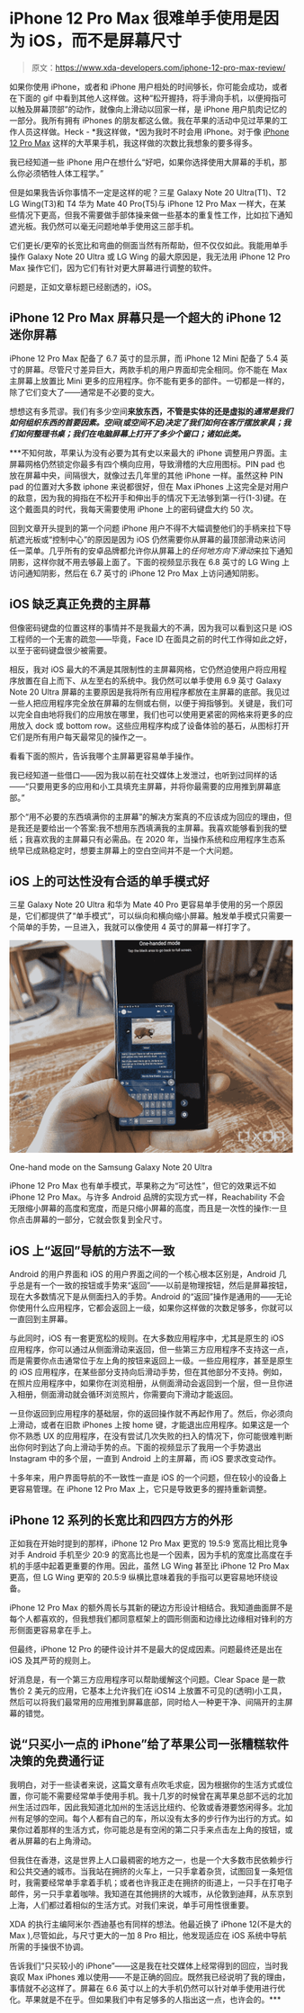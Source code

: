 # iPhone 12 Pro Max 很难单手使用是因为 iOS，而不是屏幕尺寸

> 原文：<https://www.xda-developers.com/iphone-12-pro-max-review/>

如果你使用 iPhone，或者和 iPhone 用户相处的时间够长，你可能会成功，或者在下面的 gif 中看到其他人这样做。这种“松开握持，将手滑向手机，以便拇指可以触及屏幕顶部”的动作，就像向上滑动以回家一样，是 iPhone 用户肌肉记忆的一部分。我所有拥有 iPhones 的朋友都这么做。我在苹果的活动中见过苹果的工作人员这样做。Heck - *我这样做，*因为我时不时会用 iPhone。对于像 [iPhone 12 Pro Max](https://www.xda-developers.com/apple-iphone-12-pro-max-hands-on-preview/) 这样的大苹果手机，我这样做的次数比我想象的要多得多。

我已经知道一些 iPhone 用户在想什么“好吧，如果你选择使用大屏幕的手机，那么你必须牺牲人体工程学。”

但是如果我告诉你事情不一定是这样的呢？三星 Galaxy Note 20 Ultra(T1)、T2 LG Wing(T3)和 T4 华为 Mate 40 Pro(T5)与 iPhone 12 Pro Max 一样大，在某些情况下更高，但我不需要做手部体操来做一些基本的重复性工作，比如拉下通知遮光板。我仍然可以毫无问题地单手使用这三部手机。

它们更长/更窄的长宽比和弯曲的侧面当然有所帮助，但不仅仅如此。我能用单手操作 Galaxy Note 20 Ultra 或 LG Wing 的最大原因是，我无法用 iPhone 12 Pro Max 操作它们，因为它们有针对更大屏幕进行调整的软件。

问题是，正如文章标题已经剧透的，iOS。

## iPhone 12 Pro Max 屏幕只是一个超大的 iPhone 12 迷你屏幕

iPhone 12 Pro Max 配备了 6.7 英寸的显示屏，而 iPhone 12 Mini 配备了 5.4 英寸的屏幕。尽管尺寸差异巨大，两款手机的用户界面却完全相同。你不能在 Max 主屏幕上放置比 Mini 更多的应用程序。你不能有更多的部件。一切都是一样的，除了它们变大了——通常是不必要的变大。

想想这有多荒谬。我们有多少空间**来放东西，不管是实体的还是虚拟的*通常是我们如何组织东西的首要因素。空间(或空间不足)决定了我们如何在客厅摆放家具；我们如何整理书桌；我们在电脑屏幕上打开了多少个窗口；诸如此类。***

 ***不知何故，苹果认为没有必要为其有史以来最大的 iPhone 调整用户界面。主屏幕网格仍然锁定你最多有四个横向应用，导致滑稽的大应用图标。PIN pad 也放在屏幕中央，间隔很大，就像过去几年里的其他 iPhone 一样。虽然这种 PIN pad 的位置对大多数 iphone 来说都很好，但在 Max iPhones 上这完全是对用户的敌意，因为我的拇指在不松开手和伸出手的情况下无法够到第一行(1-3)键。在这个戴面具的时代，我每天需要使用 iPhone 上的密码键盘大约 50 次。

回到文章开头提到的第一个问题 iPhone 用户不得不大幅调整他们的手柄来拉下导航遮光板或“控制中心”的原因是因为 iOS 仍然需要你从屏幕的最顶部滑动来访问任一菜单。几乎所有的安卓品牌都允许你从屏幕上的*任何地方向下滑动*来拉下通知阴影，这样你就不用去够最上面了。下面的视频显示我在 6.8 英寸的 LG Wing 上访问通知阴影，然后在 6.7 英寸的 iPhone 12 Pro Max 上访问通知阴影。

## iOS 缺乏真正免费的主屏幕

但像密码键盘的位置这样的事情并不是我最大的不满，因为我可以看到这只是 iOS 工程师的一个无害的疏忽——毕竟，Face ID 在面具之前的时代工作得如此之好，以至于密码键盘很少被需要。

相反，我对 iOS 最大的不满是其限制性的主屏幕网格，它仍然迫使用户将应用程序放置在自上而下、从左至右的系统中。我仍然可以单手使用 6.9 英寸 Galaxy Note 20 Ultra 屏幕的主要原因是我将所有应用程序都放在主屏幕的底部。我见过一些人把应用程序完全放在屏幕的左侧或右侧，以便于拇指够到。关键是，我们可以完全自由地将我们的应用放在哪里，我们也可以使用更紧密的网格来将更多的应用放入 dock 或 bottom row。这些应用程序构成了设备体验的基石，从图标打开它们是所有用户每天最常见的操作之一。

看看下面的照片，告诉我哪个主屏幕更容易单手操作。

我已经知道一些借口——因为我以前在社交媒体上发泄过，也听到过同样的话——“只要用更多的应用和小工具填充主屏幕，并将你最需要的应用推到屏幕底部。”

那个“用不必要的东西填满你的主屏幕”的解决方案真的不应该成为回应的理由，但是我还是要给出一个答案:我不想用东西填满我的主屏幕。我喜欢能够看到我的壁纸；我喜欢我的主屏幕只有必需品。在 2020 年，当操作系统和应用程序生态系统早已成熟稳定时，想要主屏幕上的空白空间并不是一个大问题。

## iOS 上的可达性没有合适的单手模式好

三星 Galaxy Note 20 Ultra 和华为 Mate 40 Pro 更容易单手使用的另一个原因是，它们都提供了“单手模式”，可以纵向和横向缩小屏幕。触发单手模式只需要一个简单的手势，一旦进入，我就可以像使用 4 英寸的屏幕一样打字了。

 <picture>![One-hand mode on the Samsung Galaxy Note 20 Ultra](img/1561ae00c4d79f537f8cc86e91779526.png)</picture> 

One-hand mode on the Samsung Galaxy Note 20 Ultra

iPhone 12 Pro Max 也有单手模式，苹果称之为“可达性”，但它的效果远不如 iPhone 12 Pro Max。与许多 Android 品牌的实现方式一样，Reachability 不会无限缩小屏幕的高度和宽度，而是只缩小屏幕的高度，而且是一次性的操作:一旦你点击屏幕的一部分，它就会恢复到全尺寸。

## iOS 上“返回”导航的方法不一致

Android 的用户界面和 iOS 的用户界面之间的一个核心根本区别是，Android 几乎总是有一个一致的按钮或手势来“返回”——以前是物理按钮，然后是屏幕按钮，现在大多数情况下是从侧面扫入的手势。Android 的“返回”操作是通用的——无论你使用什么应用程序，它都会返回上一级，如果你这样做的次数足够多，你就可以一直回到主屏幕。

与此同时，iOS 有一套更宽松的规则。在大多数应用程序中，尤其是原生的 iOS 应用程序，你可以通过从侧面滑动来返回，但一些第三方应用程序不支持这一点，而是需要你点击通常位于左上角的按钮来返回上一级。一些应用程序，甚至是原生的 iOS 应用程序，在某些部分支持向后滑动手势，但在其他部分不支持。例如，在照片应用程序中，如果你在浏览相册，从侧面滑动会返回到一个层，但一旦你进入相册，侧面滑动就会循环浏览照片，你需要向下滑动才能返回。

一旦你返回到应用程序的基础层，你的返回操作就不再起作用了。然后，你必须向上滑动，或者在旧款 iPhones 上按 home 键，才能退出应用程序。如果这是一个你不熟悉 UX 的应用程序，在没有尝试几次失败的扫入的情况下，你可能很难判断出你何时到达了向上滑动手势的点。下面的视频显示了我用一个手势退出 Instagram 中的多个层，一直到 Android 上的主屏幕，而 iOS 要求改变动作。

十多年来，用户界面导航的不一致性一直是 iOS 的一个问题，但在较小的设备上更容易管理。在 iPhone 12 Pro Max 上，它只是导致更多的握持重新调整。

## iPhone 12 系列的长宽比和四四方方的外形

正如我在开始时提到的那样，iPhone 12 Pro Max 更宽的 19.5:9 宽高比相比竞争对手 Android 手机至少 20:9 的宽高比也是一个因素，因为手机的宽度比高度在手机的手感中起着更重要的作用。因此，虽然 LG Wing 甚至比 iPhone 12 Pro Max 更高，但 LG Wing 更窄的 20.5:9 纵横比意味着我的手指可以更容易地环绕设备。

iPhone 12 Pro Max 的额外周长与其新的硬边方形设计相结合。我知道曲面屏不是每个人都喜欢的，但我想我们都同意框架上的圆形侧面和边缘比边缘相对锋利的方形侧面更容易拿在手上。

但最终，iPhone 12 Pro 的硬件设计并不是最大的促成因素。问题最终还是出在 iOS 及其严苛的规则上。

好消息是，有一个第三方应用程序可以帮助缓解这个问题。Clear Space 是一款售价 2 美元的应用，它基本上允许我们在 iOS14 上放置不可见的(透明)小工具，然后可以将我们最常用的应用推到屏幕底部，同时给人一种更干净、间隔开的主屏幕的错觉。

## 说“只买小一点的 iPhone”给了苹果公司一张糟糕软件决策的免费通行证

我明白，对于一些读者来说，这篇文章有点吹毛求疵，因为根据你的生活方式或位置，你可能不需要经常单手使用手机。我十几岁的时候曾在离苹果总部不远的北加州生活过四年，因此我知道北加州的生活远比纽约、伦敦或香港要悠闲得多。北加州有足够的空间。每个人都有自己的车，所以没有太多的步行作为出行的方式。如果你过着那样的生活方式，你可能总是有空闲的第二只手来点击左上角的按钮，或者从屏幕的右上角滑动。

但我住在香港，这是世界上人口最稠密的地方之一，也是一个大多数市民依赖步行和公共交通的城市。当我站在拥挤的火车上，一只手拿着杂货，试图回复一条短信时，我需要经常单手拿着手机；或者也许我正走在拥挤的街道上，一只手在打电子邮件，另一只手拿着咖啡。我知道在其他拥挤的大城市，从伦敦到迪拜，从东京到上海，人们都过着相似的生活方式。对我们来说，单手可用性很重要。

XDA 的执行主编阿米尔·西迪基也有同样的想法。他最近换了 iPhone 12(不是大的 Max ),尽管如此，与尺寸更大的一加 8 Pro 相比，他发现适应在 iOS 系统中导航所需的手操很不协调。

告诉我们“只买较小的 iPhone”——这是我在社交媒体上经常得到的回应，当时我哀叹 Max iPhones 难以使用——不是正确的回应。既然我已经说明了我的理由，事情就不必这样了。屏幕在 6.6 英寸以上的大手机仍然可以针对单手使用进行优化。苹果就是不在乎。但如果我们中有足够多的人指出这一点，也许会的。***